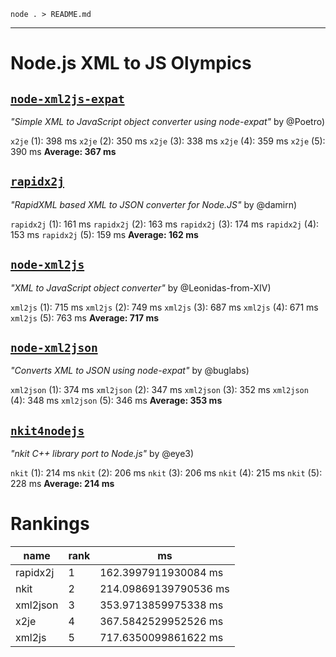 `node . > README.md`

---

Node.js XML to JS Olympics
==========================

[`node-xml2js-expat`](https://github.com/Poetro/node-xml2js-expat)
------------
_"Simple XML to JavaScript object converter using node-expat"_ by @Poetro)

`x2je` (1): 398 ms
`x2je` (2): 350 ms
`x2je` (3): 338 ms
`x2je` (4): 359 ms
`x2je` (5): 390 ms
**Average: 367 ms**

[`rapidx2j`](https://github.com/damirn/rapidx2j)
------------
_"RapidXML based XML to JSON converter for Node.JS"_ by @damirn)

`rapidx2j` (1): 161 ms
`rapidx2j` (2): 163 ms
`rapidx2j` (3): 174 ms
`rapidx2j` (4): 153 ms
`rapidx2j` (5): 159 ms
**Average: 162 ms**

[`node-xml2js`](https://github.com/Leonidas-from-XIV/node-xml2js)
------------
_"XML to JavaScript object converter"_ by @Leonidas-from-XIV)

`xml2js` (1): 715 ms
`xml2js` (2): 749 ms
`xml2js` (3): 687 ms
`xml2js` (4): 671 ms
`xml2js` (5): 763 ms
**Average: 717 ms**

[`node-xml2json`](https://github.com/buglabs/node-xml2json)
------------
_"Converts XML to JSON using node-expat"_ by @buglabs)

`xml2json` (1): 374 ms
`xml2json` (2): 347 ms
`xml2json` (3): 352 ms
`xml2json` (4): 348 ms
`xml2json` (5): 346 ms
**Average: 353 ms**

[`nkit4nodejs`](https://github.com/eye3/nkit4nodejs)
------------
_"nkit C++ library port to Node.js"_ by @eye3)

`nkit` (1): 214 ms
`nkit` (2): 206 ms
`nkit` (3): 206 ms
`nkit` (4): 215 ms
`nkit` (5): 228 ms
**Average: 214 ms**

Rankings
========

name | rank | ms
---- | ---- | ---
rapidx2j | 1 | 162.3997911930084 ms
nkit | 2 | 214.09869139790536 ms
xml2json | 3 | 353.9713859975338 ms
x2je | 4 | 367.5842529952526 ms
xml2js | 5 | 717.6350099861622 ms

